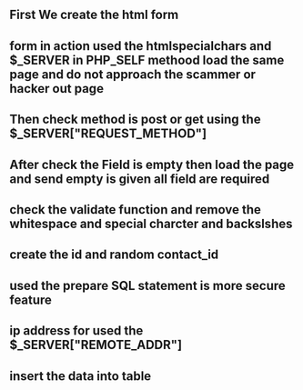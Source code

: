 ## First We create the html form
## form in action used the htmlspecialchars and $_SERVER in PHP_SELF methood load the same page and do not approach the scammer or hacker out page
## Then check method is post or get using the $_SERVER["REQUEST_METHOD"]
## After check the Field is empty then load the page and send empty is given all field are required

## check the validate function and remove the whitespace and special charcter and backslshes

## create the id and random contact_id

## used the prepare SQL statement is more secure feature

## ip address for used the $_SERVER["REMOTE_ADDR"]

## insert the data into table 

